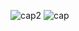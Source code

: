 ![cap2](https://github.com/user-attachments/assets/4b26b92d-619f-4d45-988e-2561e5a6033c)
![cap](https://github.com/user-attachments/assets/f560b850-8c69-4009-8e46-2d982b3bbc98)
